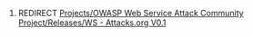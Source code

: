 1.  REDIRECT [Projects/OWASP Web Service Attack Community
    Project/Releases/WS - Attacks.org
    V0.1](Projects/OWASP_Web_Service_Attack_Community_Project/Releases/WS_-_Attacks.org_V0.1 "wikilink")